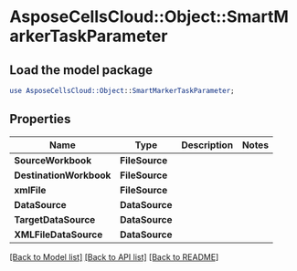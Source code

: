 # AsposeCellsCloud::Object::SmartMarkerTaskParameter 

## Load the model package
```perl
use AsposeCellsCloud::Object::SmartMarkerTaskParameter;
```

## Properties
Name | Type | Description | Notes
------------ | ------------- | ------------- | -------------
**SourceWorkbook** | **FileSource** |  |
**DestinationWorkbook** | **FileSource** |  |
**xmlFile** | **FileSource** |  |
**DataSource** | **DataSource** |  |
**TargetDataSource** | **DataSource** |  |
**XMLFileDataSource** | **DataSource** |  |  

[[Back to Model list]](../README.md#documentation-for-models) [[Back to API list]](../README.md#documentation-for-api-endpoints) [[Back to README]](../README.md)

